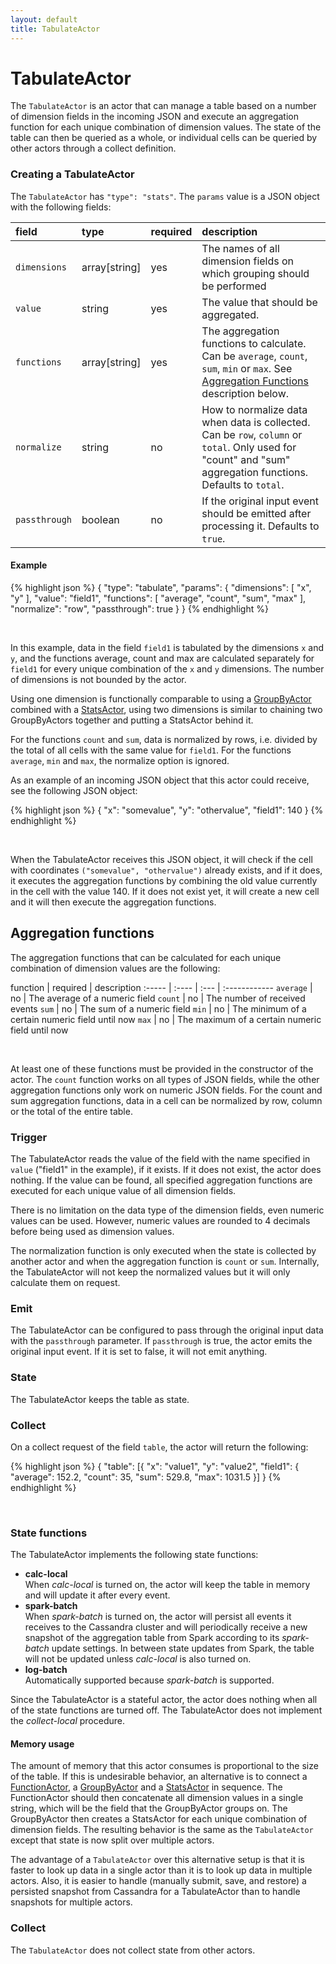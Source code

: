 ```yaml
---
layout: default
title: TabulateActor
---
```

<!--
   Licensed to the Apache Software Foundation (ASF) under one or more
   contributor license agreements.  See the NOTICE file distributed with
   this work for additional information regarding copyright ownership.
   The ASF licenses this file to You under the Apache License, Version 2.0
   (the "License"); you may not use this file except in compliance with
   the License.  You may obtain a copy of the License at

       http://www.apache.org/licenses/LICENSE-2.0

   Unless required by applicable law or agreed to in writing, software
   distributed under the License is distributed on an "AS IS" BASIS,
   WITHOUT WARRANTIES OR CONDITIONS OF ANY KIND, either express or implied.
   See the License for the specific language governing permissions and
   limitations under the License.
-->

# TabulateActor
The `TabulateActor` is an actor that can manage a table based on a number of dimension fields in the incoming JSON and execute an aggregation function for each unique combination of dimension values. The state of the table can then be queried as a whole, or individual cells can be queried by other actors through a collect definition. 

### Creating a TabulateActor

The `TabulateActor` has `"type": "stats"`. The `params` value is a JSON object with the following fields:

field  | type | required | description
:----- | :---- | :--- | :------------
`dimensions` | array[string] | yes | The names of all dimension fields on which grouping should be performed
`value` | string | yes | The value that should be aggregated.
`functions` | array[string] | yes | The aggregation functions to calculate. Can be `average`, `count`, `sum`, `min` or `max`. See [Aggregation Functions](#functions) description below.
`normalize` | string | no | How to normalize data when data is collected. Can be `row`, `column` or `total`. Only used for "count" and "sum" aggregation functions. Defaults to `total`.
`passthrough` | boolean | no | If the original input event should be emitted after processing it. Defaults to `true`.

#### Example
{% highlight json %}
{
  "type": "tabulate",
  "params": {
    "dimensions": [ "x", "y" ],
    "value": "field1",
    "functions": [ "average", "count", "sum", "max" ],
    "normalize": "row",
    "passthrough": true
  }
}
{% endhighlight %}

<br>

In this example, data in the field `field1` is tabulated by the dimensions `x` and `y`, and the functions average, count and max are calculated separately for `field1` for every unique combination of the `x` and `y` dimensions. The number of dimensions is not bounded by the actor.

Using one dimension is functionally comparable to using a [GroupByActor](Actors-GroupByActor.html) combined with a [StatsActor](Actors-StatsActor.html), using two dimensions is similar to chaining two GroupByActors together and putting a StatsActor behind it.

For the functions `count` and `sum`, data is normalized by rows, i.e. divided by the total of all cells with the same value for `field1`. For the functions `average`, `min` and `max`, the normalize option is ignored.

As an example of an incoming JSON object that this actor could receive, see the following JSON object:

{% highlight json %}
{
  "x": "somevalue",
  "y": "othervalue",
  "field1": 140
}
{% endhighlight %}

<br>

When the TabulateActor receives this JSON object, it will check if the cell with coordinates `("somevalue", "othervalue")` already exists, and if it does, it executes the aggregation functions by combining the old value currently in the cell with the value 140. If it does not exist yet, it will create a new cell and it will then execute the aggregation functions.

## <a name="functions"></a>Aggregation functions

The aggregation functions that can be calculated for each unique combination of dimension values are the following:

function  | required | description
:----- | :---- | :--- | :------------
`average` | no | The average of a numeric field
`count` | no | The number of received events
`sum` | no | The sum of a numeric field
`min` | no | The minimum of a certain numeric field until now
`max` | no | The maximum of a certain numeric field until now

<br>

At least one of these functions must be provided in the constructor of the actor. The `count` function works on all types of JSON fields, while the other aggregation functions only work on numeric JSON fields. For the count and sum aggregation functions, data in a cell can be normalized by row, column or the total of the entire table.

### Trigger
The TabulateActor reads the value of the field with the name specified in `value` ("field1" in the example), if it exists. If it does not exist, the actor does nothing. If the value can be found, all specified aggregation functions are executed for each unique value of all dimension fields. 

There is no limitation on the data type of the dimension fields, even numeric values can be used. However, numeric values are rounded to 4 decimals before being used as dimension values.

The normalization function is only executed when the state is collected by another actor and when the aggregation function is `count` or `sum`. Internally, the TabulateActor will not keep the normalized values but it will only calculate them on request.

### Emit
The TabulateActor can be configured to pass through the original input data with the `passthrough` parameter. If `passthrough` is true, the actor emits the original input event. If it is set to false, it will not emit anything.

### State
The TabulateActor keeps the table as state.

### Collect 

On a collect request of the field `table`, the actor will return the following:

{% highlight json %}
{
  "table": [{
    "x": "value1", 
    "y": "value2",
    "field1": {
      "average": 152.2,
      "count": 35,
      "sum": 529.8,
      "max": 1031.5
  }]
}
{% endhighlight %}

<br>

### State functions

The TabulateActor implements the following state functions:

- **calc-local**  
  When *calc-local* is turned on, the actor will keep the table in memory and will update it after every event.
- **spark-batch**  
  When *spark-batch* is turned on, the actor will persist all events it receives to the Cassandra cluster and will periodically receive a new snapshot of the aggregation table from Spark according to its *spark-batch* update settings. In between state updates from Spark, the table will not be updated unless *calc-local* is also turned on.
- **log-batch**  
  Automatically supported because *spark-batch* is supported.

Since the TabulateActor is a stateful actor, the actor does nothing when all of the state functions are turned off. The TabulateActor does not implement the *collect-local* procedure. 

#### Memory usage

The amount of memory that this actor consumes is proportional to the size of the table. If this is undesirable behavior, an alternative is to connect a [FunctionActor](Actors-FunctionActor.html), a [GroupByActor](Actors-GroupByActor.html) and a [StatsActor](Actors-StatsActor.html) in sequence. The FunctionActor should then concatenate all dimension values in a single string, which will be the field that the GroupByActor groups on. The GroupByActor then creates a StatsActor for each unique combination of dimension fields. The resulting behavior is the same as the `TabulateActor` except that state is now split over multiple actors.

The advantage of a `TabulateActor` over this alternative setup is that it is faster to look up data in a single actor than it is to look up data in multiple actors. Also, it is easier to handle (manually submit, save, and restore) a persisted snapshot from Cassandra for a TabulateActor than to handle snapshots for multiple actors.

### Collect
The `TabulateActor` does not collect state from other actors.